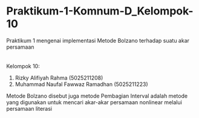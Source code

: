 # Praktikum-1-Komnum-D_Kelompok-10
Praktikum 1 mengenai implementasi Metode Bolzano terhadap suatu akar persamaan
</br></br></br>
Kelompok 10:
1. Rizky Alifiyah Rahma (5025211208)
2. Muhammad Naufal Fawwaz Ramadhan (5025211223)

Metode Bolzano disebut juga metode Pembagian Interval adalah metode yang digunakan untuk mencari akar-akar persamaan nonlinear melalui persamaan literasi
